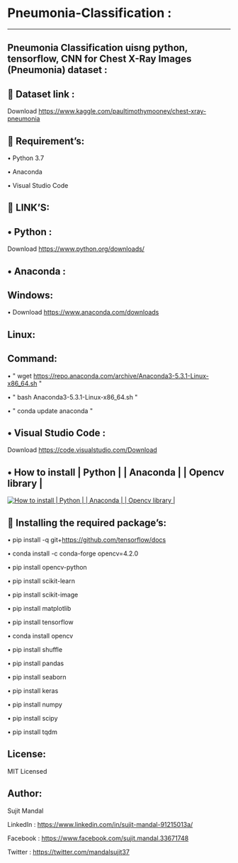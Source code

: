 # Pneumonia-Classification :
----------------------------
Pneumonia Classification uisng python, tensorflow, CNN for Chest X-Ray Images (Pneumonia) dataset :
---------------------------------------------------------------------------------------------------
 Dataset link :
---------------
Download https://www.kaggle.com/paultimothymooney/chest-xray-pneumonia


 Requirement’s:
----------------

• Python 3.7

• Anaconda

• Visual Studio Code

 LINK’S:
---------

• Python : 
----------
Download https://www.python.org/downloads/

• Anaconda : 
------------
Windows:
-------
• Download https://www.anaconda.com/downloads

Linux:
------
Command:
-------
• " wget https://repo.anaconda.com/archive/Anaconda3-5.3.1-Linux-x86_64.sh "

• " bash Anaconda3-5.3.1-Linux-x86_64.sh "

• " conda update anaconda "

• Visual Studio Code :
----------------------
Download https://code.visualstudio.com/Download

• How to install | Python | | Anaconda | | Opencv library |
------------------------------------------------------------
 [![How to install | Python | | Anaconda | | Opencv library |](https://yt-embed.herokuapp.com/embed?v=eVV3byQlYvA)](https://www.youtube.com/watch?v=eVV3byQlYvA "How to install | Python | | Anaconda | | Opencv library |")


 Installing the required package’s:
-------------------------------------
• pip install -q git+https://github.com/tensorflow/docs 

• conda install -c conda-forge opencv=4.2.0

• pip install opencv-python

• pip install scikit-learn

• pip install scikit-image

• pip install matplotlib

• pip install tensorflow

• conda install opencv

• pip install shuffle

• pip install pandas

• pip install seaborn

• pip install keras

• pip install numpy

• pip install scipy

• pip install tqdm

License:
--------
MIT Licensed

Author:
-------
Sujit Mandal

LinkedIn : https://www.linkedin.com/in/sujit-mandal-91215013a/

Facebook : https://www.facebook.com/sujit.mandal.33671748

Twitter : https://twitter.com/mandalsujit37
